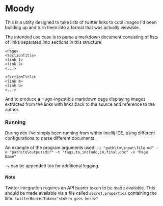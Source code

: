 # Moody
This is a utility designed to take lists of twitter links to cool images I'd been building up and turn them into
a format that was actually viewable.

The intended use case is to parse a markdown document consisting of lists of links separated into sections
in this structure:

```
<Page>
<SectionTitle>
<link 1>
<link 2>
<...>

<SectionTitle>
<link a>
<link b>
<...>
```

And to produce a Hugo-ingestible markdown page displaying images extracted from the links with links back to the source 
and reference to the author.

### Running
During dev I've simply been running from within Intellij IDE, using different configurations to parse different documents.

An example of the program arguments used:
```-i "path\to\input\file.md" -o "path\to\output\dir" -t "tags,to,include,in,final,doc" -n "Page Name"```

`-v` can be appended too for additional logging.

#### Note
Twitter integration requires an API bearer token to be made available. 
This should be made available via a file called `secret.properties` containing the line:
```twitterBearerToken="<token goes here>"```
